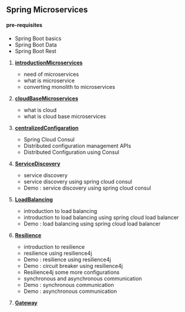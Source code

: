## Spring Microservices

#### pre-requisites

- Spring Boot basics
- Spring Boot Data
- Spring Boot Rest

1. **[introductionMicroservices](introductionMicroservices.md)**

   - need of microservices
   - what is microservice
   - converting monolith to microservices

2. **[cloudBaseMicroservices](cloudBaseMicroservices.md)**

   - what is cloud
   - what is cloud base microservices

3. **[centralizedConfigaration](centralizedConfigaration.md)**

   - Spring Cloud Consul
   - Distributed configuration management APIs
   - Distributed Configuration using Consul

4. **[ServiceDiscovery](ServiceDiscovery.md)**
    - service discovery
    - service discovery using spring cloud consul
    - Demo : service discovery using spring cloud consul

5. **[LoadBalancing](LoadBalancing.md)**
    - introduction to load balancing
    - introduction to load balancing using spring cloud load balancer
    - Demo : load balancing using spring cloud load balancer

6. **[Resilience](Resilience.md)**
    - introduction to resilience
    - resilience using resilience4j
    - Demo : resilience using resilience4j
    - Demo : circuit breaker using resilience4j
    - Resilience4j some more configurations
    - synchronous and asynchronous communication
    - Demo : synchronous communication
    - Demo : asynchronous communication

7. **[Gateway](Gateway.md)**
